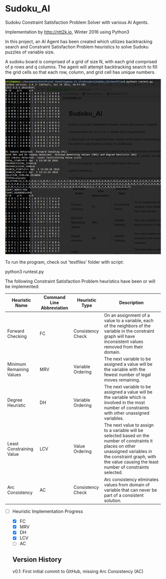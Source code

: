 # Sudoku_AI
Sudoku Constraint Satisfaction Problem Solver with various AI Agents.

Implementation by http://ntt2k.io, Winter 2016 using Python3

In this project, an AI Agent has been created which utilizes backtracking search and Constraint Satisfaction Problem heuristics to solve Sudoku puzzles of variable size.

A sudoku board is comprised of a grid of size N, with each grid comprised of p rows and q columns. The agent will attempt backtracking search to fill the grid cells so that each row, column, and grid cell has unique numbers.

![Screenshot](screenshot/screenshot.png)

To run the program, check out 'testfiles' folder with script:

python3 runtest.py

The following Constraint Satisfaction Problem heuristics have been or will be implemented:

Heuristic Name | Command Line Abbreviation | Heuristic Type | Description
-------------- | ------------------------- | -------------- | -----------
Forward Checking | FC | Consistency Check | On an assignment of a value to a variable, each of the neighbors of the variable in the constraint graph will have inconsistent values removed from their domain.
Minimum Remaining Values | MRV | Variable Ordering | The next variable to be assigned a value will be the variable with the fewest number of legal moves remaining.
Degree Heuristic | DH | Variable Ordering | The next variable to be assigned a value will be the variable which is involved in the most number of constraints with other unassigned variables.
Least Constraining Value | LCV | Value Ordering | The next value to assign to a variable will be selected based on the number of constraints it places on other unassigned variables in the constraint graph, with the value causing the least number of constraints selected.
Arc Consistency | AC | Consistency Check | Arc consistency eliminates values from domain of variable that can never be part of a consistent solution.


- [ ] Heuristic Implementation Progress
  - [X] FC
  - [X] MRV
  - [X] DH
  - [X] LCV
  - [ ] AC

  Version History
  ---------------

  v0.1: First initial commit to GitHub, missing Arc Consistency (AC)
